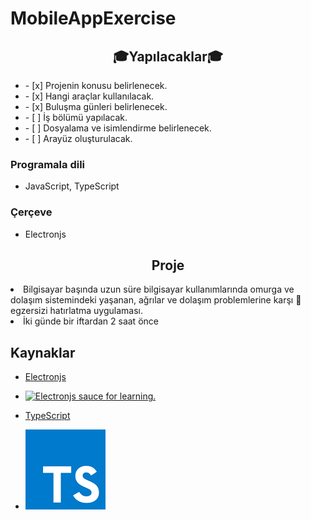 # MobileAppExercise

<h2 align="center">&#127891;Yapılacaklar&#127891;</h2>

<ul>
    <li> - [x] Projenin konusu belirlenecek.</li>    
    <li> - [x] Hangi araçlar kullanılacak.</li>
    <li> - [x] Buluşma günleri belirlenecek.</li>
    <li> - [ ] İş bölümü yapılacak.</li>
    <li> - [ ] Dosyalama ve isimlendirme belirlenecek.</li>
    <li> - [ ] Arayüz oluşturulacak.</li>
    
</ul>

<h3> Programala dili </h3>
<ul>
    <li>JavaScript, TypeScript</li>
</ul>


<h3> Çerçeve </h3>
<ul>
    <li>Electronjs</li>
</ul>

<h2 align = "center">Proje</h2>
<li>Bilgisayar başında uzun süre bilgisayar kullanımlarında omurga ve dolaşım sistemindeki yaşanan, ağrılar ve dolaşım problemlerine karşı &#128170; egzersizi hatırlatma uygulaması.</li>
<li>İki günde bir iftardan 2 saat önce</li>

<h2> Kaynaklar </h2>

*   [Electronjs](https://www.electronjs.org/docs/latest/) 

*   <a href="https://www.electronjs.org/docs/latest/">
    <img alt="Electronjs sauce for learning." src="https://raw.githubusercontent.com/EnesOzyurt/MobileAppExercise/main/images/electronjs.png">
</a>

*   [TypeScript](https://www.typescriptlang.org/docs/handbook/typescript-from-scratch.html)

*   <a href="https://www.typescriptlang.org/docs/handbook/typescript-from-scratch.html">
    <img alt="TypeScript sauce for learning." src="https://raw.githubusercontent.com/EnesOzyurt/MobileAppExercise/main/images/TypeScript.png">
</a>

